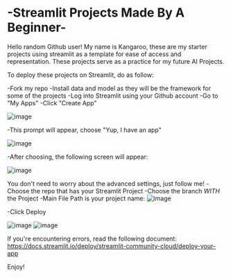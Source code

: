# -Streamlit Projects Made By A Beginner-
Hello random Github user! My name is Kangaroo, these are my starter projects using streamlit as a template for ease of access and representation. These projects serve as a practice for my future AI Projects.

To deploy these projects on Streamlit, do as follow:

-Fork my repo
-Install data and model as they will be the framework for some of the projects
-Log into Streamlit using your Github account
-Go to "My Apps"
-Click "Create App"

![image](https://github.com/KhangTheKangaroo/Streamlit_Project/assets/171163677/358d8cb4-8ce6-4a55-8f45-2318dd6e7836)

-This prompt will appear, choose "Yup, I have an app"

![image](https://github.com/KhangTheKangaroo/Streamlit_Project/assets/171163677/db69f6a4-ecdb-4e60-8461-f84372c55eac)

-After choosing, the following screen will appear:

![image](https://github.com/KhangTheKangaroo/Streamlit_Project/assets/171163677/a33e61e4-368c-45ec-9982-01152e40a235)

You don't need to worry about the advanced settings, just follow me!
-Choose the repo that has your Streamlit Project
-Choose the branch *WITH* the Project
-Main File Path is your project name: ![image](https://github.com/KhangTheKangaroo/Streamlit_Project/assets/171163677/02ed439d-25c8-42a2-9778-c09a20a9289b)

-Click Deploy

![image](https://github.com/KhangTheKangaroo/Streamlit_Project/assets/171163677/333bf3f5-6ec1-495d-8bfa-1161bc531d4f)
![image](https://github.com/KhangTheKangaroo/Streamlit_Project/assets/171163677/0cc712ad-7ce5-409c-8cc1-a131f18b5b98)

If you're encountering errors, read the following document: https://docs.streamlit.io/deploy/streamlit-community-cloud/deploy-your-app

Enjoy!




